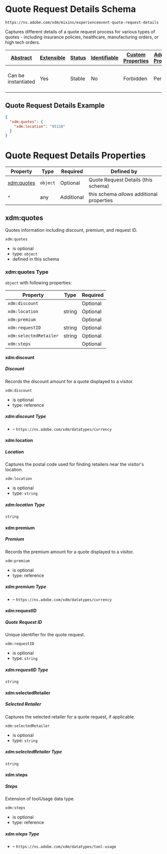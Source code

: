 
# Quote Request Details Schema

```
https://ns.adobe.com/xdm/mixins/experienceevent-quote-request-details
```

Captures different details of a quote request process for various types of quotes - including insurance policies, healthcare, manufacturing orders, or high tech orders.

| [Abstract](../../../abstract.md) | [Extensible](../../../extensions.md) | [Status](../../../status.md) | [Identifiable](../../../id.md) | [Custom Properties](../../../extensions.md) | [Additional Properties](../../../extensions.md) | Defined In |
|----------------------------------|--------------------------------------|------------------------------|--------------------------------|---------------------------------------------|-------------------------------------------------|------------|
| Can be instantiated | Yes | Stable | No | Forbidden | Permitted | [mixins/experience-event/experienceevent-quote-request-details.schema.json](mixins/experience-event/experienceevent-quote-request-details.schema.json) |

## Quote Request Details Example
```json
{
  "xdm:quotes": {
    "xdm:location": "95110"
  }
}
```

# Quote Request Details Properties

| Property | Type | Required | Defined by |
|----------|------|----------|------------|
| [xdm:quotes](#xdmquotes) | `object` | Optional | Quote Request Details (this schema) |
| `*` | any | Additional | this schema *allows* additional properties |

## xdm:quotes

Quotes information including discount, premium, and request ID.

`xdm:quotes`
* is optional
* type: `object`
* defined in this schema

### xdm:quotes Type


`object` with following properties:


| Property | Type | Required |
|----------|------|----------|
| `xdm:discount`|  | Optional |
| `xdm:location`| string | Optional |
| `xdm:premium`|  | Optional |
| `xdm:requestID`| string | Optional |
| `xdm:selectedRetailer`| string | Optional |
| `xdm:steps`|  | Optional |



#### xdm:discount
##### Discount

Records the discount amount for a quote displayed to a visitor.

`xdm:discount`
* is optional
* type: reference

##### xdm:discount Type


* []() – `https://ns.adobe.com/xdm/datatypes/currency`







#### xdm:location
##### Location

Captures the postal code used for finding retailers near the visitor's location.

`xdm:location`
* is optional
* type: `string`

##### xdm:location Type


`string`








#### xdm:premium
##### Premium

Records the premium amount for a quote displayed to a visitor.

`xdm:premium`
* is optional
* type: reference

##### xdm:premium Type


* []() – `https://ns.adobe.com/xdm/datatypes/currency`







#### xdm:requestID
##### Quote Request ID

Unique identifier for the quote request.

`xdm:requestID`
* is optional
* type: `string`

##### xdm:requestID Type


`string`








#### xdm:selectedRetailer
##### Selected Retailer

Captures the selected retailer for a quote request, if applicable. 

`xdm:selectedRetailer`
* is optional
* type: `string`

##### xdm:selectedRetailer Type


`string`








#### xdm:steps
##### Steps

Extension of toolUsage data type.

`xdm:steps`
* is optional
* type: reference

##### xdm:steps Type


* []() – `https://ns.adobe.com/xdm/datatypes/tool-usage`









